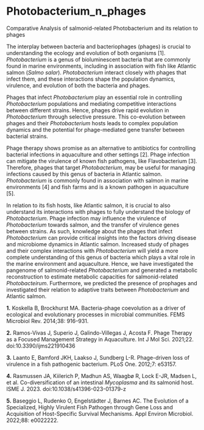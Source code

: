 # Photobacterium_n_phages
Comparative Analysis of salmonid-related Photobacterium and its relation to phages

The interplay between bacteria and bacteriophages (phages) is crucial to understanding the ecology and evolution of both organisms [1]. *Photobacterium* is a genus of bioluminescent bacteria that are commonly found in marine environments, including in association with fish like Atlantic salmon (*Salmo salar*). *Photobacterium* interact closely with phages that infect them, and these interactions shape the population dynamics, virulence, and evolution of both the bacteria and phages.

Phages that infect *Photobacterium* play an essential role in controlling *Photobacterium* populations and mediating competitive interactions between different strains. Hence, phages drive rapid evolution in *Photobacterium* through selective pressure. This co-evolution between phages and their *Photobacterium* hosts leads to complex population dynamics and the potential for phage-mediated gene transfer between bacterial strains.

Phage therapy shows promise as an alternative to antibiotics for controlling bacterial infections in aquaculture and other settings [2]. Phage infection can mitigate the virulence of known fish pathogens, like Flavobacterium [3]. Therefore, phages that target *Photobacterium*, may be useful for managing infections caused by this genus of bacteria in Atlantic salmon. *Photobacterium* is commonly found in association with salmon in marine environments [4] and fish farms and is a known pathogen in aquaculture [5]. 

In relation to its fish hosts, like Atlantic salmon, it is crucial to also understand its interactions with phages to fully understand the biology of *Photobacterium*. Phage infection may influence the virulence of *Photobacterium* towards salmon, and the transfer of virulence genes between strains. As such, knowledge about the phages that infect *Photobacterium* can provide critical insights into the factors driving disease and microbiome dynamics in Atlantic salmon. Increased study of phages and their complex interactions with *Photobacterium* will yield a more complete understanding of this genus of bacteria which plays a vital role in the marine environment and aquaculture. Hence, we have investigated the pangenome of salmonid-related *Photobacterium* and generated a metabolic reconstruction to estimate metabolic capacities for salmonid-related *Photobacteirum*. Furthermore, we predicted the presence of prophages and investigated their relation to adaptive traits between *Photobacterium* and Atlantic salmon.

**1.** 	Koskella B, Brockhurst MA. Bacteria-phage coevolution as a driver of ecological and evolutionary processes in microbial communities. FEMS Microbiol Rev. 2014;38: 916–931.

**2.** 	Ramos-Vivas J, Superio J, Galindo-Villegas J, Acosta F. Phage Therapy as a Focused Management Strategy in Aquaculture. Int J Mol Sci. 2021;22. doi:10.3390/ijms221910436

**3.** 	Laanto E, Bamford JKH, Laakso J, Sundberg L-R. Phage-driven loss of virulence in a fish pathogenic bacterium. PLoS One. 2012;7: e53157.

**4.** 	Rasmussen JA, Kiilerich P, Madhun AS, Waagbø R, Lock E-JR, Madsen L, et al. Co-diversification of an intestinal *Mycoplasma* and its salmonid host. ISME J. 2023. doi:10.1038/s41396-023-01379-z

**5.** 	Baseggio L, Rudenko O, Engelstädter J, Barnes AC. The Evolution of a Specialized, Highly Virulent Fish Pathogen through Gene Loss and Acquisition of Host-Specific Survival Mechanisms. Appl Environ Microbiol. 2022;88: e0022222.